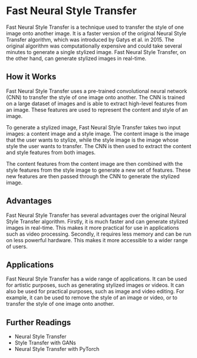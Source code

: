 # Fast Neural Style Transfer

Fast Neural Style Transfer is a technique used to transfer the style of one image onto another image. It is a faster version of the original Neural Style Transfer algorithm, which was introduced by Gatys et al. in 2015. The original algorithm was computationally expensive and could take several minutes to generate a single stylized image. Fast Neural Style Transfer, on the other hand, can generate stylized images in real-time.

## How it Works

Fast Neural Style Transfer uses a pre-trained convolutional neural network (CNN) to transfer the style of one image onto another. The CNN is trained on a large dataset of images and is able to extract high-level features from an image. These features are used to represent the content and style of an image.

To generate a stylized image, Fast Neural Style Transfer takes two input images: a content image and a style image. The content image is the image that the user wants to stylize, while the style image is the image whose style the user wants to transfer. The CNN is then used to extract the content and style features from both images.

The content features from the content image are then combined with the style features from the style image to generate a new set of features. These new features are then passed through the CNN to generate the stylized image.

## Advantages

Fast Neural Style Transfer has several advantages over the original Neural Style Transfer algorithm. Firstly, it is much faster and can generate stylized images in real-time. This makes it more practical for use in applications such as video processing. Secondly, it requires less memory and can be run on less powerful hardware. This makes it more accessible to a wider range of users.

## Applications

Fast Neural Style Transfer has a wide range of applications. It can be used for artistic purposes, such as generating stylized images or videos. It can also be used for practical purposes, such as image and video editing. For example, it can be used to remove the style of an image or video, or to transfer the style of one image onto another.

## Further Readings

- Neural Style Transfer
- Style Transfer with GANs
- Neural Style Transfer with PyTorch
